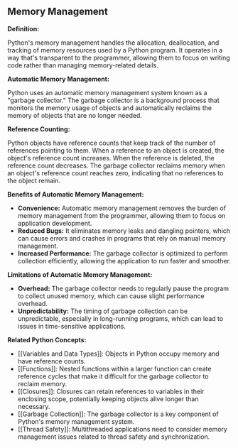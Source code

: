 ## Memory Management

**Definition:**

Python's memory management handles the allocation, deallocation, and tracking of memory resources used by a Python program. It operates in a way that's transparent to the programmer, allowing them to focus on writing code rather than managing memory-related details.

**Automatic Memory Management:**

Python uses an automatic memory management system known as a "garbage collector." The garbage collector is a background process that monitors the memory usage of objects and automatically reclaims the memory of objects that are no longer needed.

**Reference Counting:**

Python objects have reference counts that keep track of the number of references pointing to them. When a reference to an object is created, the object's reference count increases. When the reference is deleted, the reference count decreases. The garbage collector reclaims memory when an object's reference count reaches zero, indicating that no references to the object remain.

**Benefits of Automatic Memory Management:**

- **Convenience:** Automatic memory management removes the burden of memory management from the programmer, allowing them to focus on application development.
- **Reduced Bugs:** It eliminates memory leaks and dangling pointers, which can cause errors and crashes in programs that rely on manual memory management.
- **Increased Performance:** The garbage collector is optimized to perform collection efficiently, allowing the application to run faster and smoother.

**Limitations of Automatic Memory Management:**

- **Overhead:** The garbage collector needs to regularly pause the program to collect unused memory, which can cause slight performance overhead.
- **Unpredictability:** The timing of garbage collection can be unpredictable, especially in long-running programs, which can lead to issues in time-sensitive applications.

**Related Python Concepts:**

- [[Variables and Data Types]]: Objects in Python occupy memory and have reference counts.
- [[Functions]]: Nested functions within a larger function can create reference cycles that make it difficult for the garbage collector to reclaim memory.
- [[Closures]]: Closures can retain references to variables in their enclosing scope, potentially keeping objects alive longer than necessary.
- [[Garbage Collection]]: The garbage collector is a key component of Python's memory management system.
- [[Thread Safety]]: Multithreaded applications need to consider memory management issues related to thread safety and synchronization.